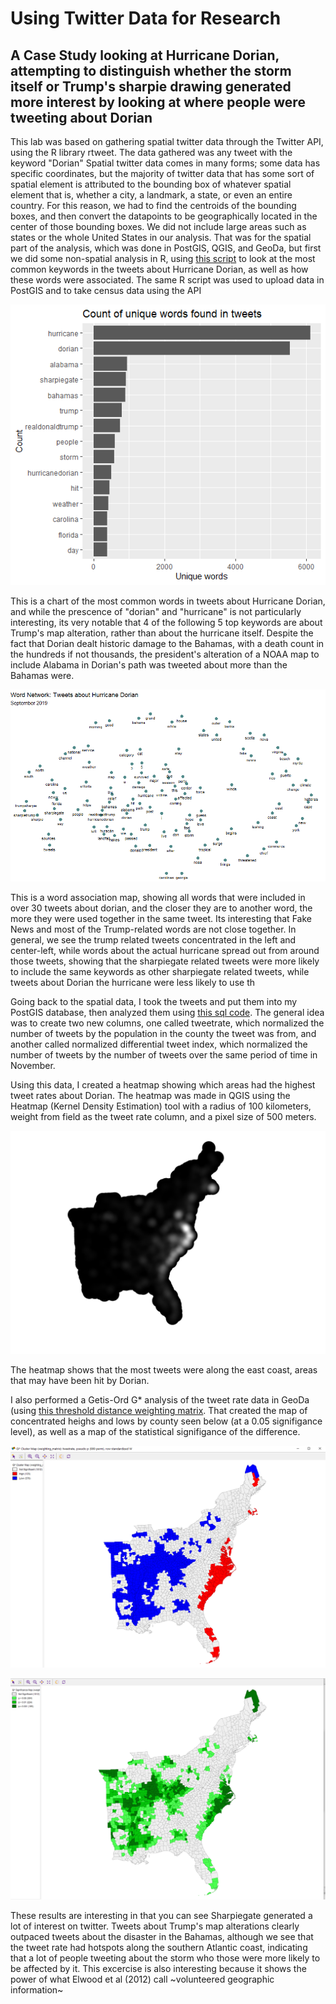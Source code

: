 # Using Twitter Data for Research

## A Case Study looking at Hurricane Dorian, attempting to distinguish whether the storm itself or Trump's sharpie drawing generated more interest by looking at where people were tweeting about Dorian

This lab was based on gathering spatial twitter data through the Twitter API, using the R library rtweet. The data gathered was any tweet with the keyword "Dorian" Spatial twitter data comes in many forms; some data has specific coordinates, but the majority of twitter data that has some sort of spatial element is attributed to the bounding box of whatever spatial element that is, whether a city, a landmark, a state, or even an entire country. For this reason, we had to find the centroids of the bounding boxes, and then convert the datapoints to be geographically located in the center of those bounding boxes. We did not include large areas such as states or the whole United States in our analysis. That was for the spatial part of the analysis, which was done in PostGIS, QGIS, and GeoDa, but first we did some non-spatial analysis in R, using [this script](dorian.r) to look at the most common keywords in the tweets about Hurricane Dorian, as well as how these words were associated. The same R script was used to upload data in PostGIS and to take census data using the API

![most common keywords](Rplot.png)

This is a chart of the most common words in tweets about Hurricane Dorian, and while the prescence of "dorian" and "hurricane" is not particularly interesting, its very notable that 4 of the following 5 top keywords are about Trump's map alteration, rather than about the hurricane itself. Despite the fact that Dorian dealt historic damage to the Bahamas, with a death count in the hundreds if not thousands, the president's alteration of a NOAA map to include Alabama in Dorian's path was tweeted about more than the Bahamas were.

![word association map](Rplot01.png)

This is a word association map, showing all words that were included in over 30 tweets about dorian, and the closer they are to another word, the more they were used together in the same tweet. Its interesting that Fake News and most of the Trump-related words are not close together. In general, we see the trump related tweets concentrated in the left and center-left, while words about the actual hurricane spread out from around those tweets, showing that the sharpiegate related tweets were more likely to include the same keywords as other sharpiegate related tweets, while tweets about Dorian the hurricane were less likely to use th

Going back to the spatial data, I took the tweets and put them into my PostGIS database, then analyzed them using [this sql code](noteslab10.sql). The general idea was to create two new columns, one called tweetrate, which normalized the number of tweets by the population in the county the tweet was from, and another called normalized differential tweet index, which normalized the number of tweets by the number of tweets over the same period of time in November. 

Using this data, I created a heatmap showing which areas had the highest tweet rates about Dorian. The heatmap was made in QGIS using the Heatmap (Kernel Density Estimation) tool with a radius of 100 kilometers, weight from field as the tweet rate column, and a pixel size of 500 meters.

![heatmap](heatmap.png)

The heatmap shows that the most tweets were along the east coast, areas that may have been hit by Dorian.

I also performed a Getis-Ord G* analysis of the tweet rate data in GeoDa (using [this threshold distance weighting matrix](weighting_matrix.gwt). That created the map of concentrated heighs and lows by county seen below (at a 0.05 signifigance level), as well as a map of the statistical signifigance of the difference.

![Getis Ord G*](geodamap.PNG)

![significance](geodasig.PNG)

These results are interesting in that you can see Sharpiegate generated a lot of interest on twitter. Tweets about Trump's map alterations clearly outpaced tweets about the disaster in the Bahamas, although we see that the tweet rate had hotspots along the southern Atlantic coast, indicating that a lot of people tweeting about the storm who those were more likely to be affected by it. This excercise is also interesting because it shows the power of what Elwood et al (2012) call ~volunteered geographic information~


